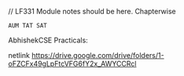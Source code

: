 // LF331 Module notes should be here. Chapterwise

`AUM TAT SAT`

AbhishekCSE Practicals:

netlink
https://drive.google.com/drive/folders/1-oFZCFx49gLpFtcVFG6fY2x_AWYCCRcl



